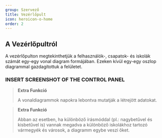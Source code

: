 ```yaml
---
group: Szervező
title: Vezérlőpult
icon: heroicon-o-home
order: 2
---
```


## A Vezérlőpultról
A vezérlőpulton megtekinthetjük a felhasználók-, csapatok- és iskolák számát egy-egy vonal diagram formájában.
Ezeken kívül egy-egy oszlop diagrammal gazdagítottuk a felületet.

### INSERT SCREENSHOT OF THE CONTROL PANEL

> **Extra Funkció**
>
>A vonaldiagrammok napokra lebontva mutatják a létrejött adatokat.

> **Extra Funkció**
>
> Abban az esetben, ha különböző írásmóddal (pl.: nagybetűvel és kisbetűvel is) vannak megadva a különböző iskolákhoz tartozó vármegyék és városok, a diagramm egybe veszi őket.
